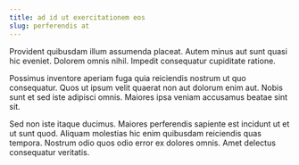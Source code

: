 ```yaml
---
title: ad id ut exercitationem eos
slug: perferendis at
---
```


Provident quibusdam illum assumenda placeat. Autem minus aut sunt quasi hic eveniet. Dolorem omnis nihil. Impedit consequatur cupiditate ratione.

Possimus inventore aperiam fuga quia reiciendis nostrum ut quo consequatur. Quos ut ipsum velit quaerat non aut dolorum enim aut. Nobis sunt et sed iste adipisci omnis. Maiores ipsa veniam accusamus beatae sint sit.

Sed non iste itaque ducimus. Maiores perferendis sapiente est incidunt ut et ut sunt quod. Aliquam molestias hic enim quibusdam reiciendis quas tempora. Nostrum odio quos odio error ex dolores omnis. Amet delectus consequatur veritatis.
